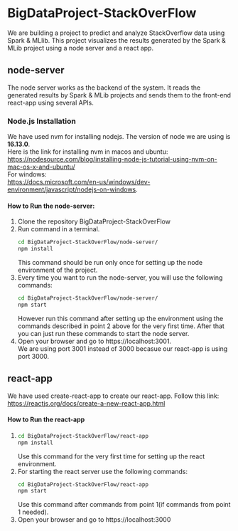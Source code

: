 # BigDataProject-StackOverFlow

We are building a project to predict and analyze StackOverflow data using Spark
& MLlib. This project visualizes the results generated by the Spark & MLib project
using a node server and a react app.

## node-server
The node server works as the backend of the system. It reads the generated results 
by Spark & MLib projects and sends them to the front-end react-app using several APIs.

### Node.js Installation
We have used nvm for installing nodejs. The version of node we are using is **16.13.0**.  
Here is the link for installing nvm in macos and ubuntu:  
https://nodesource.com/blog/installing-node-js-tutorial-using-nvm-on-mac-os-x-and-ubuntu/  
For windows:  
https://docs.microsoft.com/en-us/windows/dev-environment/javascript/nodejs-on-windows.  

#### How to Run the node-server:
1.  Clone the repository BigDataProject-StackOverFlow  
2.  Run command in a terminal.  
    ```bash
    cd BigDataProject-StackOverFlow/node-server/
    npm install
    ```  
    This command should be run only once for setting up the node environment of the project.  
3.  Every time you want to run the node-server, you will use the following commands:  
    ```bash 
    cd BigDataProject-StackOverFlow/node-server/
    npm start
    ```
    However run this command after setting up the environment using the commands described 
    in point 2 above for the very first time. After that you can just run these commands to
    start the node server.  
4.  Open your browser and go to https://localhost:3001.  
    We are using port 3001 instead 
    of 3000 becasue our react-app is using port 3000.
  
## react-app
We have used create-react-app to create our react-app. Follow this link:  
https://reactjs.org/docs/create-a-new-react-app.html  

#### How to Run the react-app
1.  ```bash
    cd BigDataProject-StackOverFlow/react-app
    npm install
    ```
    Use this command for the very first time for setting up the react environment.
2.  For starting the react server use the following commands:  
    ```bash
    cd BigDataProject-StackOverFlow/react-app
    npm start
    ```
    Use this command after commands from point 1(if commands from point 1 needed).
3.  Open your browser and go to https://localhost:3000

    
